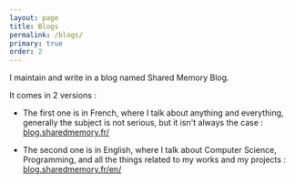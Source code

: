 ```yaml
---
layout: page
title: Blogs
permalink: /blogs/
primary: true
order: 2
---
```


I maintain and write in a blog named Shared Memory Blog.   

It comes in 2 versions :

 -  The first one is in French, where I talk about anything and everything,
    generally the subject is not serious, but it isn't always the case :
    [blog.sharedmemory.fr/](http://blog.sharedmemory.fr/)

 -  The second one is in English, where I talk about Computer Science, Programming,
    and all the things related to my works and my projects :
    [blog.sharedmemory.fr/en/](http://blog.sharedmemory.fr/en/)
